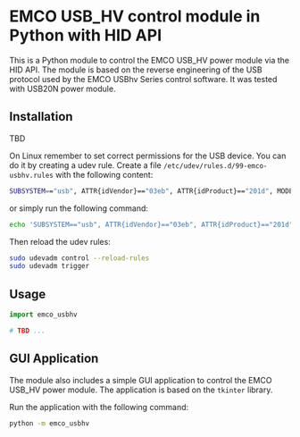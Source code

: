 # EMCO USB_HV control module in Python with HID API

This is a Python module to control the EMCO USB_HV power module via the HID API. The module is based on the reverse engineering of the USB protocol used by the EMCO USBhv Series control software. It was tested with USB20N power module.

## Installation

TBD

On Linux remember to set correct permissions for the USB device. You can do it by creating a udev rule. Create a file `/etc/udev/rules.d/99-emco-usbhv.rules` with the following content:
```bash
SUBSYSTEM=="usb", ATTR{idVendor}=="03eb", ATTR{idProduct}=="201d", MODE="0666"
```
or simply run the following command:
```bash
echo 'SUBSYSTEM=="usb", ATTR{idVendor}=="03eb", ATTR{idProduct}=="201d", MODE="0666"' | sudo tee /etc/udev/rules.d/99-emco-usbhv.rules
```
Then reload the udev rules:
```bash
sudo udevadm control --reload-rules
sudo udevadm trigger
```

## Usage

```python
import emco_usbhv

# TBD ...

```

## GUI Application

The module also includes a simple GUI application to control the EMCO USB_HV power module. The application is based on the `tkinter` library.

Run the application with the following command:
```bash
python -m emco_usbhv
